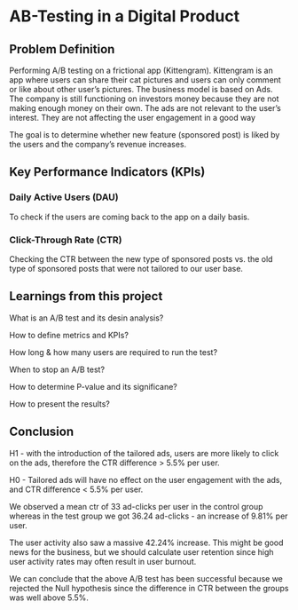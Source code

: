 # AB-Testing in a Digital Product

## Problem Definition

Performing A/B testing on a frictional app (Kittengram). Kittengram is an app where users can share their cat pictures and users can only comment or like about other user’s pictures. The business model is based on Ads. The company is still functioning on investors money because they are not making enough money on their own. The ads are not relevant to the user’s interest. They are not affecting the user engagement in a good way

The goal is to determine whether new feature (sponsored post) is liked by the users and the company’s revenue increases.

## Key Performance Indicators (KPIs)
### Daily Active Users (DAU)
To check if the users are coming back to the app on a daily basis.

### Click-Through Rate (CTR)
Checking the CTR between the new type of sponsored posts vs. the old type of sponsored posts that were not tailored to our user base.

## Learnings from this project
What is an A/B test and its desin analysis?

How to define metrics and KPIs?

How long & how many users are required to run the test?

When to stop an A/B test?

How to determine P-value and its significane? 

How to present the results?

## Conclusion
H1 - with the introduction of the tailored ads, users are more likely to click on the ads, therefore the CTR difference  > 5.5% per user.

H0 - Tailored ads will have no effect on the user engagement with the ads, and CTR difference < 5.5% per user.

We observed a mean ctr of 33 ad-clicks per user in the control group whereas in the test group we got 36.24 ad-clicks - an increase of 9.81% per user.

The user activity also saw a massive 42.24% increase. This might be good news for the business, but we should calculate user retention since high user activity rates may often result in user burnout.

We can conclude that the above A/B test has been successful because we rejected the Null hypothesis since the difference in CTR between the groups was well above 5.5%.
